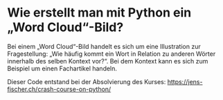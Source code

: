 # Wie erstellt man mit Python ein „Word Cloud“-Bild?

Bei einem „Word Cloud“-Bild handelt es sich um eine Illustration zur Fragestellung: „Wie häufig kommt ein Wort in Relation zu anderen Wörter innerhalb des selben Kontext vor?“. Bei dem Kontext kann es sich zum Beispiel um einen Fachartikel handeln. 

Dieser Code entstand bei der Absolvierung des Kurses: https://jens-fischer.ch/crash-course-on-python/


